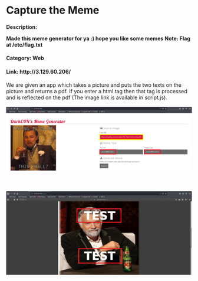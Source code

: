 <h1>Capture the Meme</h1>
<h4>Description: 
<p>Made this meme generator for ya :) hope you like some memes 
Note: Flag at /etc/flag.txt</p>
<h4>Category: Web</h4>
<h4>Link: http://3.129.60.206/</h4>

We are given an app which takes a picture and puts the two texts on the picture and returns a pdf.
If you enter a html tag then that tag is processed and is reflected on the pdf (The image link is available in script.js).
<br></br><img src='./images/Screenshot (103).png' /><br></br>
<br></br><img src='./images/Screenshot (104).png' /><br></br>
